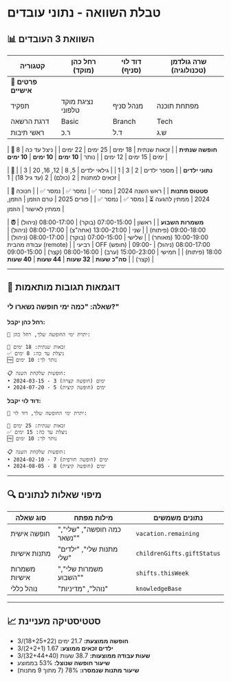 # טבלת השוואה - נתוני עובדים

## 📊 השוואת 3 העובדים

| קטגוריה | רחל כהן (מוקד) | דוד לוי (סניף) | שרה גולדמן (טכנולוגיה) |
|----------|----------------|----------------|----------------------|
| **👤 פרטים אישיים** |
| תפקיד | נציגת מוקד טלפוני | מנהל סניף | מפתחת תוכנה |
| דרגת הרשאה | Basic | Branch | Tech |
| ראשי תיבות | ר.כ | ד.ל | ש.ג |

| **📅 חופשה שנתית** |
| זכאות שנתית | 18 ימים | 25 ימים | 22 ימים |
| ניצל עד כה | 8 ימים | 15 ימים | 12 ימים |
| נותר | **10 ימים** | **10 ימים** | **10 ימים** |

| **👶 נתוני ילדים** |
| מספר ילדים | 2 | 3 | 1 |
| גילאי ילדים | 5, 8 | 12, 16, 20 | 3 |
| זכאים למתנות | 2 (כולם) | 2 (עד גיל 18) | 1 |

| **🎁 סטטוס מתנות** |
| ראש השנה 2024 | נמסר ✅ | נמסר ✅ | נמסר ✅ |
| חנוכה 2024 | ממתין להגעה ⏳ | נמסר ✅ | נמסר ✅ |
| פורים 2025 | טרם הוזמן | הוזמן, ממתין לאישור | הוזמן |

| **⏰ משמרות השבוע** |
| ראשון | 07:00-15:00 (בוקר) | 08:00-17:00 (ניהול) | 09:00-18:00 (פיתוח) |
| שני | 13:00-21:00 (אחה"צ) | 08:00-17:00 (ניהול) | 10:00-19:00 (מאוחר) |
| שלישי | 07:00-15:00 (בוקר) | 08:00-17:00 (ניהול) | עבודה מהבית (remote) |
| רביעי | OFF (חופש) | 08:00-17:00 (ניהול) | 09:00-18:00 (פיתוח) |
| חמישי | 15:00-23:00 (ערב) | 08:00-16:00 (קצר) | 09:00-15:00 (קצר) |
| **סה"כ שעות** | **32 שעות** | **44 שעות** | **40 שעות** |

---

## 🎯 דוגמאות תגובות מותאמות

### שאלה: "כמה ימי חופשה נשארו לי?"

**רחל כהן יקבל:**
```
📅 יתרת ימי החופשה שלך, רחל כהן:

🎯 זכאות שנתית: 18 ימים
✅ ניצלת עד כה: 8 ימים  
🆓 נותר לך: 10 ימים

📋 חופשות שלקחת השנה:
• 2024-03-15 - 3 ימים (חופשה קצרה)
• 2024-07-20 - 5 ימים (חופשה קיצית)
```

**דוד לוי יקבל:**
```
📅 יתרת ימי החופשה שלך, דוד לוי:

🎯 זכאות שנתית: 25 ימים
✅ ניצלת עד כה: 15 ימים
🆓 נותר לך: 10 ימים

📋 חופשות שלקחת השנה:  
• 2024-02-10 - 7 ימים (חופשה חורפית)
• 2024-08-05 - 8 ימים (חופשה קיצית)
```

---

## 🔍 מיפוי שאלות לנתונים

| סוג שאלה | מילות מפתח | נתונים משמשים |
|-----------|------------|---------------|
| חופשה אישית | "כמה חופשה", "שלי", "נשאר" | `vacation.remaining` |
| מתנות אישיות | "מתנות שלי", "ילדים שלי" | `childrenGifts.giftStatus` |
| משמרות אישיות | "משמרות שלי", "השבוע" | `shifts.thisWeek` |
| נוהל כללי | "נוהל", "מדיניות" | `knowledgeBase` |

---

## 📈 סטטיסטיקה מעניינת

- **חופשה ממוצעת:** 21.7 ימים (18+25+22)/3
- **ילדים זכאים ממוצע:** 1.67 (2+2+1)/3  
- **שעות עבודה ממוצעות:** 38.7 שעות (32+44+40)/3
- **שיעור חופשה שנוצל:** 53% בממוצע
- **שיעור מתנות שנמסרו:** 78% (7 מתוך 9 מתנות)